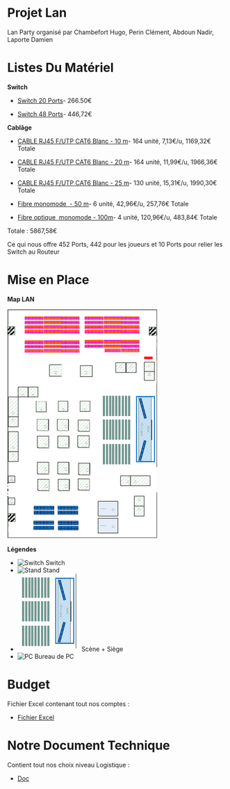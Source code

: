 # Projet Lan

Lan Party organisé par Chambefort Hugo, Perin Clément, Abdoun Nadir, Laporte Damien

# Listes Du Matériel 

**Switch**

* [Switch 20 Ports](https://www.amazon.fr/Cisco-SRW2016-K9-EU-300-20-Switch-Gigabit/dp/B0043TVQTI/ref=sr_1_1?ie=UTF8&qid=1513591620&sr=8-1&keywords=switch+cisco+20+port)- 266.50€

* [Switch 48 Ports](https://www.amazon.fr/Cisco-SLM2048T-EU-Smart-Switch-Gigabit/dp/B004GQL3XW/ref=sr_1_1?ie=UTF8&qid=1513590098&sr=8-1&keywords=switch+48+port)- 446,72€ 

**Cablâge**

* [CABLE RJ45 F/UTP CAT6 Blanc - 10 m](https://www.maison-du-cable.com/Prix/Cordon-patch-RJ45-ftp-CAT6-9179.html?gclid=CjwKCAiAjuPRBRBxEiwAeQ2QPoOWmAJZWPYzhn8F3W5aN5Wz9I9KTK2VmEwZMo5zAglGSUKqWM-OyxoCCvcQAvD_BwE)- 164 unité, 7,13€/u, 1169,32€ Totale

* [CABLE RJ45 F/UTP CAT6 Blanc - 20 m](https://www.maison-du-cable.com/Prix/CORDON-PATCH-RJ45-UTP-CAT6-6779.html?gclid=CjwKCAiAjuPRBRBxEiwAeQ2QPiuDZBcK9SEsp_WdpZKeLZdoxepf4xt3yhCFOxrwea1YLf2zohX7ChoC2X4QAvD_BwE)- 164 unité, 11,99€/u, 1966,36€ Totale

* [CABLE RJ45 F/UTP CAT6 Blanc - 25 m](https://www.maison-du-cable.com/Prix/Cordon-patch-RJ45-ftp-CAT6-9182.html?gclid=CjwKCAiAjuPRBRBxEiwAeQ2QPuQEqnubgrRxtE5EI4EKAmaMGeeB7_IvgygIkKMijjNwA7JLC3GG8xoCJvkQAvD_BwE)- 130 unité, 15,31€/u, 1990,30€ Totale

* [Fibre monomode  - 50 m](https://www.maison-du-cable.com/Prix/Cordon-patch-RJ45-ftp-CAT6-9182.html?gclid=CjwKCAiAjuPRBRBxEiwAeQ2QPuQEqnubgrRxtE5EI4EKAmaMGeeB7_IvgygIkKMijjNwA7JLC3GG8xoCJvkQAvD_BwE)- 6 unité, 42,96€/u, 257,76€ Totale

* [Fibre optique  monomode - 100m](https://www.maison-du-cable.com/Prix/Cordon-patch-RJ45-ftp-CAT6-9182.html?gclid=CjwKCAiAjuPRBRBxEiwAeQ2QPuQEqnubgrRxtE5EI4EKAmaMGeeB7_IvgygIkKMijjNwA7JLC3GG8xoCJvkQAvD_BwE)- 4 unité, 120,96€/u, 483,84€ Totale


Totale : 5867,58€


Ce qui nous offre 452 Ports, 442 pour les joueurs et 10 Ports pour relier les Switch au Routeur


# Mise en Place

**Map LAN**


![MAP](https://github.com/HugoChambefort/Projet-Lan/blob/master/Plan%20projet%202.png)

**Légendes**

* ![Switch](https://github.com/HugoChambefort/Projet-Lan/blob/master/L%C3%A9gende/switch.png)  Switch
* ![Stand](https://github.com/HugoChambefort/Projet-Lan/blob/master/L%C3%A9gende/Stand.png)  Stand
* ![Scène](https://github.com/HugoChambefort/Projet-Lan/blob/master/L%C3%A9gende/sc%C3%A8ne%20%2B%20si%C3%A8ge.png)  Scène + Siège
* ![PC](https://github.com/HugoChambefort/Projet-Lan/blob/master/L%C3%A9gende/pc%20jeux%20principaux.png)  Bureau de PC


# Budget

Fichier Excel contenant tout nos comptes :

* [Fichier Excel](https://github.com/HugoChambefort/Projet-Lan/blob/master/Classeur%20devis%20final.xlsx)  



# Notre Document Technique

Contient tout nos choix niveau Logistique :

* [Doc](https://github.com/HugoChambefort/Projet-Lan/blob/master/Documentation%20Projet%20LAN.docx)  










